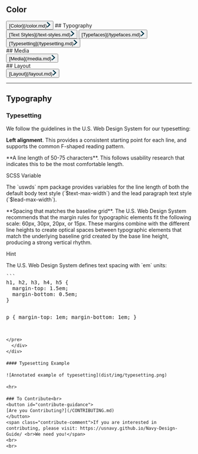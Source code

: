 ## Color<br>
<button class="menu-item">
 [Color](/color.md)<img src="img/Right-Chevron.png" alt="Color" class="chevron">
</button>
## Typography<br>
<button class="menu-item">
 [Text Styles](/text-styles.md)<img src="img/Right-Chevron.png" alt="Text Styles" class="chevron">
</button>
<button class="menu-item">
 [Typefaces](/typefaces.md)<img src="img/Right-Chevron.png" alt="Typefaces" class="chevron">
</button>
<button class="menu-item">
 [Typesetting](/typesetting.md)<img src="img/Right-Chevron.png" alt="Typesetting" class="chevron">
</button>
<br>
## Media<br>
<button class="menu-item">
 [Media](/media.md)<img src="img/Right-Chevron.png" alt="Media" class="chevron">
</button>
<br>
## Layout<br>
<button class="menu-item">
 [Layout](/layout.md)<img src="img/Right-Chevron.png" alt="Layout" class="chevron">
</button>
	  
<hr>

## Typography

### Typesetting

We follow the guidelines in the U.S. Web Design System for our
typesetting:

**Left alignment**. This provides a consistent starting point
for each line, and supports the common F-shaped reading pattern.

<div class="row row--halved">
  <p>
    **A line length of 50-75 characters**. This follows usability
    research that indicates this to be the most comfortable length.
  </p>
  <div class="hint hint--scss">
    <div class="hint__type">SCSS Variable</div>
    <p>
      The `uswds` npm package provides variables for the line length
      of both the default body text style (`$text-max-width`) and the
      lead paragraph text style (`$lead-max-width`).
    </p>
  </div>
</div>

<div class="row row--halved">
  <p>
    **Spacing that matches the baseline grid**. The U.S. Web
    Design System recommends that the margin rules for typographic
    elements fit the following scale: 60px, 30px, 20px, or 15px.
    These margins combine with the different line heights to create
    optical spaces between typographic elements that match the
    underlying baseline grid created by the base line height,
    producing a strong vertical rhythm.
  </p> 
  <div class="hint hint--scss">
    <div class="hint__type">Hint</div>
    <p>
      The U.S. Web Design System defines text spacing with `em`
      units:
    </p>
<pre>
```
h1, h2, h3, h4, h5 {
  margin-top: 1.5em;
  margin-bottom: 0.5em;
}

p {
  margin-top: 1em;
  margin-bottom: 1em;
}
```
</pre>
  </div>
</div>

#### Typesetting Example

![Annotated example of typesetting](dist/img/typesetting.png)

<hr>

### To Contribute<br>
<button id="contribute-guidance">
[Are you Contributing?](/CONTRIBUTING.md)
</button>  
<span class="contribute-comment">If you are interested in contributing, please visit: https://usnavy.github.io/Navy-Design-Guide/ <br>We need you!</span>
<br>
<br>
